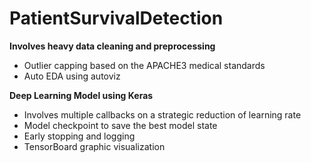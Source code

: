 # PatientSurvivalDetection #

**Involves heavy data cleaning and preprocessing**
- Outlier capping based on the APACHE3 medical standards
- Auto EDA using autoviz

**Deep Learning Model using Keras**
- Involves multiple callbacks on a strategic reduction of learning rate
- Model checkpoint to save the best model state
- Early stopping and logging
- TensorBoard graphic visualization
